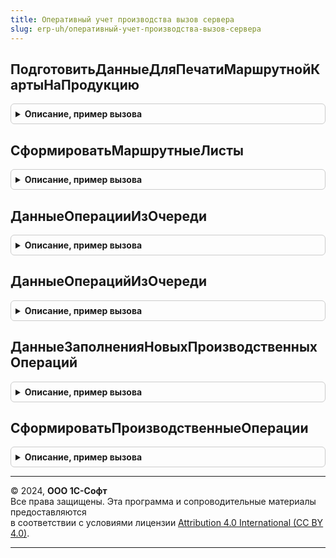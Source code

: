 ```yaml
---
title: Оперативный учет производства вызов сервера
slug: erp-uh/оперативный-учет-производства-вызов-сервера
---
```



## ПодготовитьДанныеДляПечатиМаршрутнойКартыНаПродукцию
<details style="margin: 1em 0; padding: 0.5em; border: 1px solid #ccc; border-radius: 6px;">

<summary style="font-weight: bold; cursor: pointer;">Описание, пример вызова</summary>

```bsl

//++ Устарело_Производство21

// Подготавливает данные для печати маршрутной карты на продукцию
//
// Параметры:
//  ДанныеОПродукции	- Массив - содержит массив структур в которых данные КодСтроки,Заказ.
//
// Возвращаемое значение:
//   Структура   - содержит параметры печати.
//
Функция ПодготовитьДанныеДляПечатиМаршрутнойКартыНаПродукцию(ДанныеОПродукции) Экспорт
```

Пример вызова
```bsl
Результат = ОперативныйУчетПроизводстваВызовСервера.ПодготовитьДанныеДляПечатиМаршрутнойКартыНаПродукцию(ДанныеОПродукции) 
```
</details>

## СформироватьМаршрутныеЛисты
<details style="margin: 1em 0; padding: 0.5em; border: 1px solid #ccc; border-radius: 6px;">

<summary style="font-weight: bold; cursor: pointer;">Описание, пример вызова</summary>

```bsl

// Формирует маршрутные листы
//
// Параметры:
//  ДанныеМаршрутныхЛистов	- Массив - данные для формирования маршрутных листов.
//
// Возвращаемое значение:
//   Число   - Количество сформированных документов.
//
Функция СформироватьМаршрутныеЛисты(ДанныеМаршрутныхЛистов) Экспорт
```

Пример вызова
```bsl
Результат = ОперативныйУчетПроизводстваВызовСервера.СформироватьМаршрутныеЛисты(ДанныеМаршрутныхЛистов) 
```
</details>

## ДанныеОперацииИзОчереди
<details style="margin: 1em 0; padding: 0.5em; border: 1px solid #ccc; border-radius: 6px;">

<summary style="font-weight: bold; cursor: pointer;">Описание, пример вызова</summary>

```bsl

// Возвращает данные операции из очереди
//
// Параметры:
//  КлючОперации - РегистрСведенийКлючЗаписи.ОчередьПроизводственныхОпераций - ключ записи.
//
// Возвращаемое значение:
//   - Структура - данные операции из очереди.
//
Функция ДанныеОперацииИзОчереди(КлючОперации) Экспорт
```

Пример вызова
```bsl
Результат = ОперативныйУчетПроизводстваВызовСервера.ДанныеОперацииИзОчереди(КлючОперации) 
```
</details>

## ДанныеОперацийИзОчереди
<details style="margin: 1em 0; padding: 0.5em; border: 1px solid #ccc; border-radius: 6px;">

<summary style="font-weight: bold; cursor: pointer;">Описание, пример вызова</summary>

```bsl

// Возвращает данные операций из очереди
//
// Параметры:
//  КлючиОпераций	 - Массив, РегистрСведенийКлючЗаписи.ОчередьПроизводственныхОпераций - ключ записи.
//
// Возвращаемое значение:
//  Массив - список данных операций из очереди.
//
Функция ДанныеОперацийИзОчереди(КлючиОпераций) Экспорт
```

Пример вызова
```bsl
Результат = ОперативныйУчетПроизводстваВызовСервера.ДанныеОперацийИзОчереди(КлючиОпераций) 
```
</details>

## ДанныеЗаполненияНовыхПроизводственныхОпераций
<details style="margin: 1em 0; padding: 0.5em; border: 1px solid #ccc; border-radius: 6px;">

<summary style="font-weight: bold; cursor: pointer;">Описание, пример вызова</summary>

```bsl

// Возвращает данные заполнения производственных операций
//
// Параметры:
//  КлючиОпераций			 - Массив, РегистрСведенийКлючЗаписи.ОчередьПроизводственныхОпераций - ключ записи
//  ПараметрыНазначения		 - Структура														 - параметры назначения
//    * Участок
//    * ВидРабочегоЦентра
//    * РабочийЦентр
//    * Исполнитель
//    * Количество
//  УстанавливаемыйСтатус	 - ПеречислениеСсылка.СтатусыПроизводственныхОпераций						 - статус нового документа
//  ПроверятьПараметры		 - Булево															 - Истина, если нужно проверить соответствие параметров назначения
//
// Возвращаемое значение:
//  Массив - данные заполнения производственных операций.
//
Функция ДанныеЗаполненияНовыхПроизводственныхОпераций(КлючиОпераций, ПараметрыНазначения, УстанавливаемыйСтатус = Неопределено, ПроверятьПараметры = Истина) Экспорт
```

Пример вызова
```bsl
Результат = ОперативныйУчетПроизводстваВызовСервера.ДанныеЗаполненияНовыхПроизводственныхОпераций(КлючиОпераций, ПараметрыНазначения, УстанавливаемыйСтатус, ПроверятьПараметры);
```
</details>

## СформироватьПроизводственныеОперации
<details style="margin: 1em 0; padding: 0.5em; border: 1px solid #ccc; border-radius: 6px;">

<summary style="font-weight: bold; cursor: pointer;">Описание, пример вызова</summary>

```bsl

// Формирует производственные операции
//
// Параметры:
//  КлючиОпераций			 - Массив, РегистрСведенийКлючЗаписи.ОчередьПроизводственныхОпераций - ключ записи
//  ПараметрыНазначения		 - Структура														 - параметры назначения
//    * Участок
//    * ВидРабочегоЦентра
//    * РабочийЦентр
//    * Исполнитель
//    * Количество
//  УстанавливаемыйСтатус	 - ПеречислениеСсылка.СтатусыПроизводственныхОпераций						 - статус нового документа
//
// Возвращаемое значение:
//  Число - Количество сформированных документов.
//
Функция СформироватьПроизводственныеОперации(КлючиОпераций, ПараметрыНазначения, УстанавливаемыйСтатус = Неопределено) Экспорт
```

Пример вызова
```bsl
Результат = ОперативныйУчетПроизводстваВызовСервера.СформироватьПроизводственныеОперации(КлючиОпераций, ПараметрыНазначения, УстанавливаемыйСтатус);
```
</details>

---

© 2024, **ООО 1С-Софт**  
Все права защищены. Эта программа и сопроводительные материалы предоставляются  
в соответствии с условиями лицензии [Attribution 4.0 International (CC BY 4.0)](https://creativecommons.org/licenses/by/4.0/legalcode).

---
